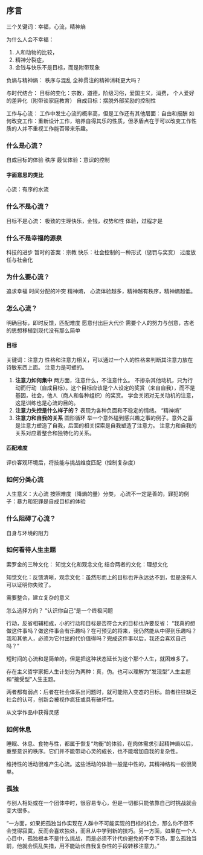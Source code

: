 ## 序言

三个关键词：幸福，心流，精神熵

为什么人会不幸福：

1. 人和动物的比较，
2. 精神分裂症，
3. 金钱与快乐不是目标，而是附带现象

负熵与精神熵：
秩序与混乱
全神贯注的精神消耗更大吗？

与时代结合：
目标的变化：宗教，道德，阶级习俗，爱国主义，消费，
个人爱好的差异化（附带谈家庭教育）
自成目标：摆脱外部奖励的控制性

工作与心流：
工作中发生心流的概率高，但是工作还有其他层面：自由和报酬
如何改变工作：重新设计工作，培养自得其乐的性质，但矛盾点在于可以改变工作性质的人并不重视工作能否带来乐趣。

### 什么是心流？

自成目标的体验
秩序
最优体验：意识的控制

#### 字面意思的类比

心流：有序的水流

### 什么不是心流？

目标不是心流：
极致的生理快乐，金钱，权势和性
体验，过程才是

### 什么不是幸福的源泉

科技的进步
暂时的答案：宗教
快乐：社会控制的一种形式（惩罚与奖赏）
过度放任与社会化

### 为什么要心流？

追求幸福
时间分配的冲突
精神熵，
心流体验越多，精神越有秩序，精神熵越低。

### 怎么心流？

明确目标，即时反馈，匹配难度
愿意付出巨大代价
需要个人的努力与创意，古老的思想移植到现代没有那么简单

#### 目标
关键词：注意力
性格和注意力相关，可以通过一个人的性格来判断其注意力放在诗敏东西上面。
注意力是可塑的。
1. **注意力如何集中**
两方面，注意什么，不注意什么。
不掺杂其他动机，只为行动而行动（自成目标）。这个目标应该是个人设定的奖赏（来自自我），而不是基因，社会，他人（商人和各种组织）的奖赏。
学会关闭对无关动机的注意，这是训练也是心流的目的。
2. **注意力失控是什么样子的？**
表现为各种负面和不稳定的情绪。
“精神熵”
3. **注意力和自我的关系**
圆形循环
举一个意外碰到感兴趣之事的例子。意外之喜是注意力塑造了自我，后面的相关探索是自我塑造了注意力。
注意力和自我的关系对应着整合和独特化的关系。


#### 匹配难度

评价客观环境后，将技能与挑战维度匹配（控制复杂度）

### 如何分类心流

人生意义：大心流
按照难度（降熵的量）分类，
心流不一定是善的，罪犯的例子：暴力和犯罪是自成目标的体验

### 什么阻碍了心流？

自身与环境的阻力

### 如何看待人生主题
索罗金的三种文化：
知觉文化和观念文化
结合两者的文化：理想文化

知觉文化：反馈清晰，观念文化：虽然形而上的目标也许永远达不到，但是没有人可以证明你失败了。

需要整合，建立复杂的意义

怎么选择方向？
“认识你自己“是一个终极问题

行动，反省相辅相成，小的行动和目标是否符合大的目标也许要反省：
“我真的想做这件事吗？做这件事会有乐趣吗？在可预见的将来，我仍然能从中得到乐趣吗？我和其他人，必须为它付出的代价值得吗？完成这件事以后，我还会喜欢自己吗？”

短时间的心流和是简单的，但是把这种状态延长为这个那个人生，就困难多了。

存在主义哲学家把人生计划分为两种：真，伪。也可以理解为“发现型”人生主题和“接受型”人生主题。

两者都有弱点：后者在社会体系出问题时，就可能陷入变态的目标。前者往往缺乏社会的认可，创新会被视作疯狂或具有破坏性。

从文学作品中获得灵感


### 如何休息
睡眠、休息、食物与性，都属于恢复“均衡”的体验，在肉体需求引起精神熵以后，重整意识的秩序。它们并不能带动心灵的成长，也不能增加自我的复杂性。

维持性的活动很难产生心流。这些活动的体验一般是中性的，其精神结构一般很简单。

### 孤独
与别人相处或在一个团体中时，很容易专心，但是一切都只能依靠自己时挑战就会变大很多。

“一方面，如果把孤独当作实现在人群中不可能实现的目标的机会，那么你不但不会觉得寂寞，反而会喜欢独处，而且从中学到新的技巧。另一方面，如果在一个人心目中，孤独根本不是什么挑战，而是必须不计代价避免的不幸下场，那么孤独当前，他就会慌乱失措，用不能助长自我复杂性的手段转移注意力。”
